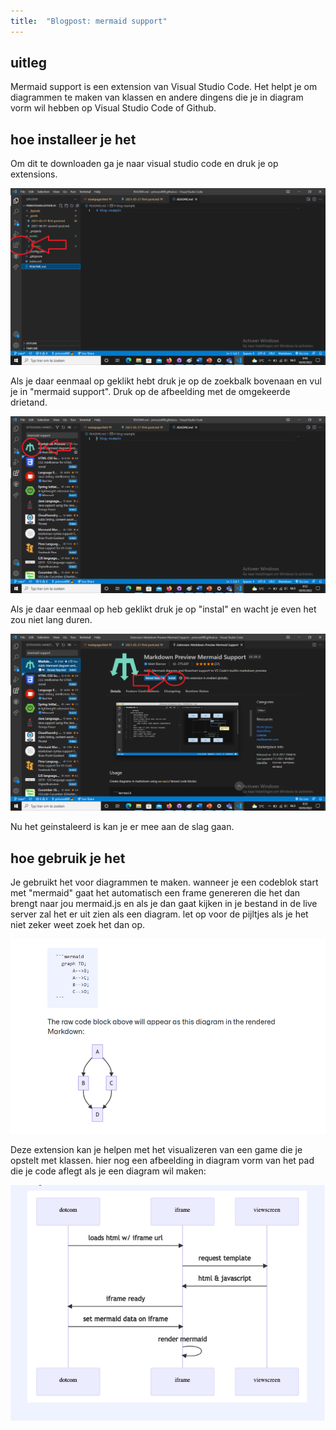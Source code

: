 ```yaml
---
title:  "Blogpost: mermaid support"
---
```

<!--wat ik nu eigenlijk heb gekozen als blogpost onderwerp-->
## uitleg

Mermaid support is een extension van Visual Studio Code. Het helpt je om diagrammen te maken van klassen en andere dingens die je in diagram vorm wil hebben op Visual Studio Code of Github.

<!--more-->
<!--stap voor stap hoe je het installeer-->

## hoe installeer je het

Om dit te downloaden ga je naar visual studio code en druk je op extensions.

![afbeelding van waar het icoon van extensions staat in Visual Studio Code.](../assets/images/icon-extensions.png)

Als je daar eenmaal op geklikt hebt druk je op de zoekbalk bovenaan en vul je in "mermaid support". Druk op de afbeelding met de omgekeerde drietand.

![afbeelding van waar het icoon van mermaid support staat in Visual Studio Code.](../assets/images/drietand-icon.png)

Als je daar eenmaal op heb geklikt druk je op "instal" en wacht je even het zou niet lang duren.

![afbeelding van waar het icoon van instal staat bij mermaid support.](../assets/images/instal-icon.png)

Nu het geinstaleerd is kan je er mee aan de slag gaan.

<!--hoe je mermaid support best zou gebruiken-->
## hoe gebruik je het

Je gebruikt het voor diagrammen te maken. wanneer je een codeblok start met "mermaid" gaat het automatisch een frame genereren die het dan brengt naar jou mermaid.js en als je dan gaat kijken in je bestand in de live server zal het er uit zien als een diagram. let op voor de pijltjes als je het niet zeker weet zoek het dan op.

![afbeelding van de basis van mermaid support.](../assets/images/basis-mermaid-support.png)

Deze extension kan je helpen met het visualizeren van een game die je opstelt met klassen. hier nog een afbeelding in diagram vorm van het pad die je code aflegt als je een diagram wil maken:

![afbeelding van het pad die je code aflegt in diagram vorm ](../assets/images/path-die-je-code-aflegt.png)